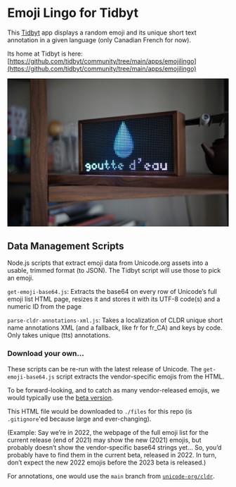 # Emoji Lingo for Tidbyt

This [Tidbyt](https://tidbyt.com/) app displays a random emoji and its unique short text annotation in a given language (only Canadian French for now).

Its home at Tidbyt is here: [https://github.com/tidbyt/community/tree/main/apps/emojilingo](https://github.com/tidbyt/community/tree/main/apps/emojilingo)

![Banner Image](assets/banner.jpg)

## Data Management Scripts

Node.js scripts that extract emoji data from Unicode.org assets into a usable, trimmed format (to JSON). The Tidbyt script will use those to pick an emoji.

`get-emoji-base64.js`: Extracts the base64 on every row of Unicode’s full emoji list HTML page, resizes it and stores it with its UTF-8 code(s) and a numeric ID from the page

`parse-cldr-annotations-xml.js`: Takes a localization of CLDR unique short name annotations XML (and a fallback, like fr for fr\_CA) and keys by code. Only takes unique (tts) annotations.

### Download your own…

These scripts can be re-run with the latest release of Unicode. The `get-emoji-base64.js` script extracts the vendor-specific emojis from the HTML.

To be forward-looking, and to catch as many vendor-released emojis, we would typically use the [beta version](https://unicode.org/emoji/charts-beta/full-emoji-list.html).

This HTML file would be downloaded to `./files` for this repo (is `.gitignore`'ed because large and ever-changing).

(Example: Say we’re in 2022, the webpage of the full emoji list for the current release (end of 2021) may show the new (2021) emojis, but probably doesn’t show the vendor-specific base64 strings yet... So, you’d probably have to find them in the current beta, released in 2022. In turn, don’t expect the new 2022 emojis before the 2023 beta is released.)

For annotations, one would use the `main` branch from [`unicode-org/cldr`](https://github.com/unicode-org/cldr/blob/main/common/annotations).
